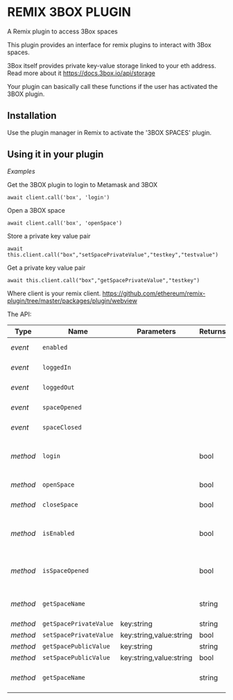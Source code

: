 # REMIX 3BOX PLUGIN
A Remix plugin to access 3Box spaces

This plugin provides an interface for remix plugins to interact with 3Box spaces.

3Box itself provides private key-value storage linked to your eth address. Read more about it <a target=_blank href='https://docs.3box.io/api/storage'>https://docs.3box.io/api/storage</a>

Your plugin can basically call these functions if the user has activated the 3BOX plugin.

## Installation

Use the plugin manager in Remix to activate the '3BOX SPACES' plugin.

## Using it in your plugin

_Examples_

Get the 3BOX plugin to login to Metamask and 3BOX

```
await client.call('box', 'login')
```

Open a 3BOX space

```
await client.call('box', 'openSpace')
```

Store a private key value pair

```
await this.client.call("box","setSpacePrivateValue","testkey","testvalue")
```

Get a private key value pair

```
await this.client.call("box","getSpacePrivateValue","testkey")
```


Where client is your remix client.
<a href='https://github.com/ethereum/remix-plugin/tree/master/packages/plugin/webview' target=_blank>https://github.com/ethereum/remix-plugin/tree/master/packages/plugin/webview</a>


The API:

|Type     |Name                   |Parameters  |Returns     |Description                                      |
|---------|-----------------------|------------|------------|-------------------------------------------------|
|_event_  |`enabled`            |            |            | Metamask is connected
|_event_  |`loggedIn`            |            |            | 3Box is connected
|_event_  |`loggedOut`            |            |            | Logged out of 3Box
|_event_  |`spaceOpened`            |            |            | 3Box space is opened
|_event_  |`spaceClosed`            |            |            | 3Box space is closed
|_method_  |`login`            |            | bool           | connect metamask to this plugin, then login to 3box
|_method_  |`openSpace`            |            | bool           | Open the 3box space
|_method_  |`closeSpace`            |            | bool           | Open the 3box space
|_method_  |`isEnabled`            |            | bool           | metamask AND 3box are connected/logged to this plugin
|_method_  |`isSpaceOpened`            |            | bool           | return true if the calling plugin has already an opened space
|_method_  |`getSpaceName`            |            | string           | Gives the name of the space currently used
|_method_  |`getSpacePrivateValue`            | key:string           | string           | 
|_method_  |`setSpacePrivateValue`            | key:string,value:string           | bool           | 
|_method_  |`getSpacePublicValue`            | key:string           | string           | 
|_method_  |`setSpacePublicValue`            | key:string,value:string           | bool           | 
|_method_  |`getSpaceName`            |            | string           | Gives the name of the space currently used


